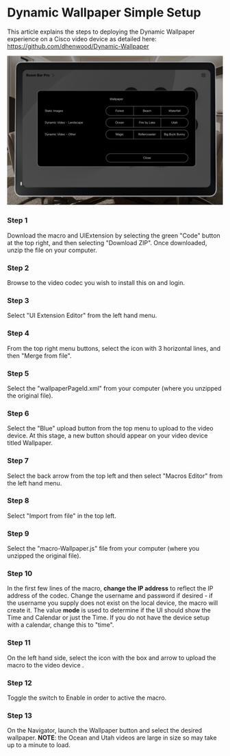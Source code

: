 # Dynamic Wallpaper Simple Setup

This article explains the steps to deploying the Dynamic Wallpaper experience on a Cisco video device as detailed here: https://github.com/dhenwood/Dynamic-Wallpaper

![example](https://github.com/dhenwood/Dynamic-Wallpaper-Simple-Setup/blob/main/Navigator%20Example.png)

### Step 1
Download the macro and UIExtension by selecting the green "Code" button at the top right, and then selecting "Download ZIP". Once downloaded, unzip the file on your computer.

### Step 2
Browse to the video codec you wish to install this on and login.

### Step 3
Select "UI Extension Editor" from the left hand menu.

### Step 4
From the top right menu buttons, select the icon with 3 horizontal lines, and then "Merge from file".

### Step 5
Select the "wallpaperPageId.xml" from your computer (where you unzipped the original file).

### Step 6
Select the "Blue" upload button from the top menu to upload to the video device. At this stage, a new button should appear on your video device titled Wallpaper.

### Step 7
Select the back arrow from the top left and then select "Macros Editor" from the left hand menu.

### Step 8
Select "Import from file" in the top left.

### Step 9
Select the "macro-Wallpaper.js" file from your computer (where you unzipped the original file).

### Step 10
In the first few lines of the macro, **change the IP address** to reflect the IP address of the codec. Change the username and password if desired - if the username you supply does not exist on the local device, the macro will create it. The value **mode** is used to determine if the UI should show the Time and Calendar or just the Time. If you do not have the device setup with a calendar, change this to "time".

### Step 11
On the left hand side, select the icon with the box and arrow to upload the macro to the video device .

### Step 12
Toggle the switch to Enable in order to active the macro.

### Step 13
On the Navigator, launch the Wallpaper button and select the desired wallpaper. **NOTE**: the Ocean and Utah videos are large in size so may take up to a minute to load.
